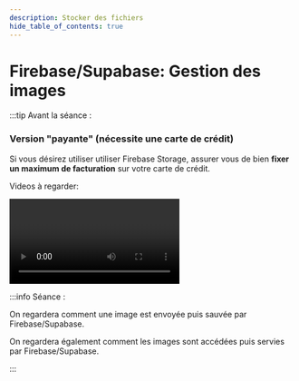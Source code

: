 ```yaml
---
description: Stocker des fichiers
hide_table_of_contents: true
---
```


# Firebase/Supabase: Gestion des images

<Row>

<Column>

:::tip Avant la séance :

### Version "payante" (nécessite une carte de crédit)

Si vous désirez utiliser utiliser Firebase Storage, assurer vous de bien **fixer un maximum de facturation** sur votre carte de crédit.

Videos à regarder:

<Video url="https://youtu.be/Ys-qNyZE50w" />

### Version gratuite avec Supabase

Supabase est une alternative open source à Firebase.

Pour la mise en place, vous devez suivre les étapes décrites **[ici](notice-supabase).**

Vous regarderez l'exemple de code **[supabase_storage](https://github.com/departement-info-cem/5N6-mobile-2/tree/main/code/supabase_storage)**

:::

</Column>

<Column>

:::info Séance :

On regardera comment une image est envoyée puis sauvée par Firebase/Supabase.

On regardera également comment les images sont accédées puis servies par Firebase/Supabase.

:::

</Column>

</Row>
